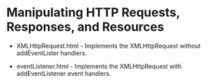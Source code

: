 # Manipulating HTTP Requests, Responses, and Resources

* XMLHttpRequest.html - Implements the XMLHttpRequest without addEventLister handlers.

* eventListener.html - Implements the XMLHttpRequest with addEventListener event handlers.

